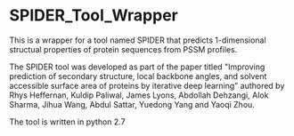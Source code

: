 # SPIDER_Tool_Wrapper

This is a wrapper for a tool named SPIDER that predicts 1-dimensional structual properties of protein sequences from PSSM profiles. 

The SPIDER tool was developed as part of the paper titled "Improving prediction of secondary structure, local backbone angles, and solvent accessible surface area of proteins by iterative deep learning" authored by Rhys Heffernan, Kuldip Paliwal, James Lyons, Abdollah Dehzangi, Alok Sharma, Jihua Wang, Abdul Sattar, Yuedong Yang and Yaoqi Zhou. 

The tool is written in python 2.7
